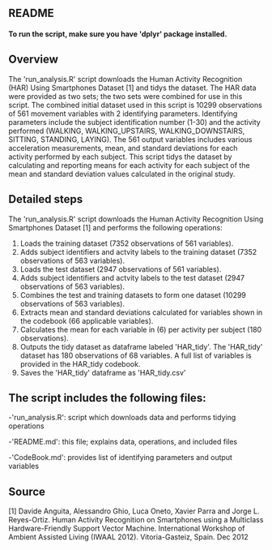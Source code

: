 ## README

#### To run the script, make sure you have 'dplyr' package installed.

## Overview

The 'run_analysis.R' script downloads the Human Activity Recognition (HAR) Using Smartphones Dataset [1] and tidys the dataset.  The HAR data were provided as two sets; the two sets were combined for use in this script.  The combined initial dataset used in this script is 10299 observations of 561 movement variables with 2 identifying parameters.  Identifying parameters include the subject identification number (1-30) and the activity performed (WALKING, WALKING_UPSTAIRS, WALKING_DOWNSTAIRS, SITTING, STANDING, LAYING).  The 561 output variables includes various acceleration measurements, mean, and standard deviations for each activity performed by each subject.  This script tidys the dataset by calculating and reporting means for each activity for each subject of the mean and standard deviation values calculated in the original study.

## Detailed steps

The 'run_analysis.R' script downloads the Human Activity Recognition Using Smartphones Dataset [1] and performs the following operations:

1) Loads the training dataset (7352 observations of 561 variables).
2) Adds subject identifiers and actvity labels to the training dataset (7352 observations of 563 variables).
3) Loads the test dataset (2947 observations of 561 variables).
4) Adds subject identifiers and actvity labels to the test dataset (2947 observations of 563 variables).
5) Combines the test and training datasets to form one dataset (10299 observations of 563 variables).
6) Extracts mean and standard deviations calculated for variables shown in the codebook (66 applicable variables).
7) Calculates the mean for each variable in (6) per activity per subject (180 observations).
8) Outputs the tidy dataset as dataframe labeled 'HAR_tidy'.  The 'HAR_tidy' dataset has 180 observations of 68 variables.  A full list of variables is provided in the HAR_tidy codebook.
9) Saves the 'HAR_tidy' dataframe as 'HAR_tidy.csv'

## The script includes the following files:

-'run_analysis.R': script which downloads data and performs tidying operations

-'README.md': this file; explains data, operations, and included files

-'CodeBook.md': provides list of identifying parameters and output variables

## Source

[1] Davide Anguita, Alessandro Ghio, Luca Oneto, Xavier Parra and Jorge L. Reyes-Ortiz. Human Activity Recognition on Smartphones using a Multiclass Hardware-Friendly Support Vector Machine. International Workshop of Ambient Assisted Living (IWAAL 2012). Vitoria-Gasteiz, Spain. Dec 2012
